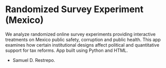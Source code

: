 # Randomized Survey Experiment (Mexico)

We analyze randomized online survey experiments providing interactive treatments on Mexico public safety, corruption and public health. This app examines how certain institutional designs affect political and quantitative support for tax reforms. App built using Python and HTML.

- Samuel D. Restrepo.
